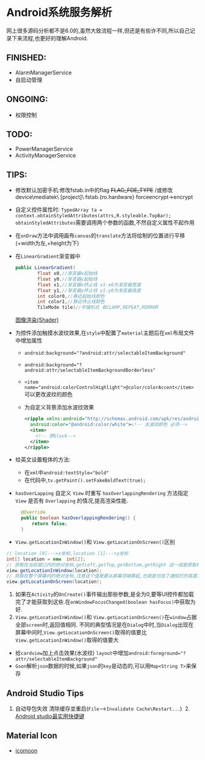 # Android系统服务解析
网上很多源码分析都不是6.0的,虽然大致流程一样,但还是有些许不同,所以自己记录下来流程,也更好的理解Android.
## FINISHED:
- AlarmManagerService
- 自启动管理

## ONGOING:
- 权限控制

## TODO:
- PowerManagerService
- ActivityManagerService

## TIPS:
- 修改默认加密手机:修改fstab.in中的flag ~~FLAG_FDE_TYPE~~ /或修改device\mediatek\ [project]\ fstab.{ro.hardware} forceencrypt->encrypt
- 自定义控件属性时:
  ```TypedArray ta = context.obtainStyledAttributes(attrs,R.styleable.TopBar);```
  `obtainStyledAttributes`需要调用两个参数的函数,不然自定义属性不起作用
- 在`onDraw`方法中调用画布`canvas`的`translate`方法将绘制的位置进行平移(+width为左,+height为下)
- 在`LinearGradient`渐变器中

  ```Java
  public LinearGradient(
          float x0,//渐变器x起始线
          float y0,//渐变器y起始线
          float x1,//渐变器x终止线 x1-x0为渐变器宽度
          float y1,//渐变器y终止线 y1-y0为渐变器高度
          int color0,//靠近起始线颜色
          int color1,//靠近终止线颜色
          TileMode tile)//平铺形式 有CLAMP,REPEAT,MIRROR
  ```
  [图像渲染(Shader)](http://www.cnblogs.com/menlsh/archive/2012/12/09/2810372.html)
- 为控件添加触摸水波纹效果,在`style`中配置了`material`主题后在`xml`布局文件中增加属性
  - `android:background="?android:attr/selectableItemBackground"`
  - `android:background="?android:attr/selectableItemBackgroundBorderless"`
  - `<item name="android:colorControlHighlight">@color/colorAccent</item>` 可以更改波纹的颜色
  - 为自定义背景添加水波纹效果
    
    ```xml
    <ripple xmlns:android="http://schemas.android.com/apk/res/android"
      android:color="@android:color/white"><!-- 水波纹颜色 必须-->
      <item>
        <!-- 原block-->
      </item>
    </ripple>
    ```
- 给英文设置粗体的方法:
  - 在`xml`中`android:textStyle="bold"`
  - 在代码中,`tv.getPaint().setFakeBoldText(true);`
- `hasOverLapping` 
  自定义 `View` 时重写 `hasOverlappingRendering` 方法指定 `View` 是否有 `Overlapping` 的情况,提高渲染性能.

  ```Java
    @Override
    public boolean hasOverlappingRendering() {
        return false;
    }
  ```
  
-  `View.getLocationInWindow()`和 `View.getLocationOnScreen()`区别
  ```Java
  // location [0]--->x坐标,location [1]--->y坐标
  int[] location = new  int[2];
  // 获取在当前窗口内的绝对坐标,getLeft,getTop,getBottom,getRight 这一组是获取相对在它父窗口里的坐标.
  view.getLocationInWindow(location); 
  // 获取在整个屏幕内的绝对坐标,注意这个值是要从屏幕顶端算起,也就是包括了通知栏的高度.
  view.getLocationOnScreen(location);
  ```
  
  1. 如果在`Activity`的`OnCreate()`事件输出那些参数,是全为0,要等UI控件都加载完了才能获取到这些.在`onWindowFocusChanged(boolean hasFocus)`中获取为好.
  2. `View.getLocationInWindow()`和 `View.getLocationOnScreen()`在`window`占据全部`screen`时,返回值相同.
  不同的典型情况是在`Dialog`中时,当`Dialog`出现在屏幕中间时,`View.getLocationOnScreen()`取得的值要比`View.getLocationInWindow()`取得的值要大

- 给`cardview`加上点击效果(水波纹) `layout`中增加`android:foreground="?attr/selectableItemBackground"` 
- `Gson`解析`json`数据的时候,如果`json`的`key`是动态的,可以用`Map<String T>`来保存
  
## Android Studio Tips
  1. 自动导包失效
    清除缓存並重启(`File`-->`Invalidate Cache\Restart...`)
  2. [Android studio最实用快捷键](https://segmentfault.com/a/1190000006816791)
## Material Icon
  - [icomoon](https://icomoon.io/app/#/select)
